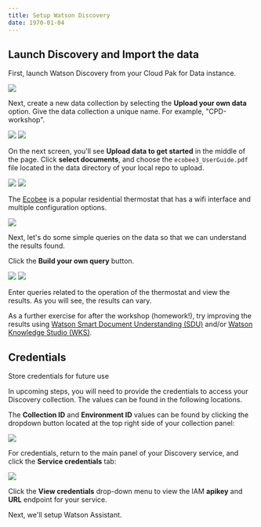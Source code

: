 ```yaml
---
title: Setup Watson Discovery
date: 1970-01-04
---
```


## Launch Discovery and Import the data


First, launch Watson Discovery from your Cloud Pak for Data instance.

![](assets/discovery-credentials.png)

Next, create a new data collection by selecting the **Upload your own data** option. Give the data collection a unique name. For example, "CPD-workshop". 

![](assets/discovery-manage-data.png)
![](assets/discovery-create-new-collection.png)

On the next screen, you'll see **Upload data to get started** in the middle of the page. Click **select documents**, and choose the `ecobee3_UserGuide.pdf` file located in the data directory of your local repo to upload.

![](assets/discovery-upload-data.png)
![](assets/discovery-processing-data.png)

The [Ecobee](https://www.ecobee.com/) is a popular residential thermostat that has a wifi interface and multiple configuration options.

![](assets/discovery-dashboard-initial.png)

Next, let's do some simple queries on the data so that we can understand the results found.

Click the **Build your own query** button.

![](assets/discovery-build-queries-empty.png)
![](assets/discovery-query-heat.png)

Enter queries related to the operation of the thermostat and view the results. As you will see, the results can vary. 

As a further exercise for after the workshop (homework!), try improving the results using [Watson Smart Document Understanding (SDU)](https://cloud.ibm.com/docs/services/discovery?topic=discovery-sdu) and/or [Watson Knowledge Studio (WKS)](https://cloud.ibm.com/catalog/services/knowledge-studio).

## Credentials
Store credentials for future use

In upcoming steps, you will need to provide the credentials to access your Discovery collection. The values can be found in the following locations.

The **Collection ID** and **Environment ID** values can be found by clicking the dropdown button located at the top right side of your collection panel:

![](assets/discovery-dashboard-ids.png)

For credentials, return to the main panel of your Discovery service, and click the **Service credentials** tab:

![](assets/discovery-service-credentials.png)

Click the **View credentials** drop-down menu to view the IAM **apikey** and **URL** endpoint for your service.

Next, we'll setup Watson Assistant.
